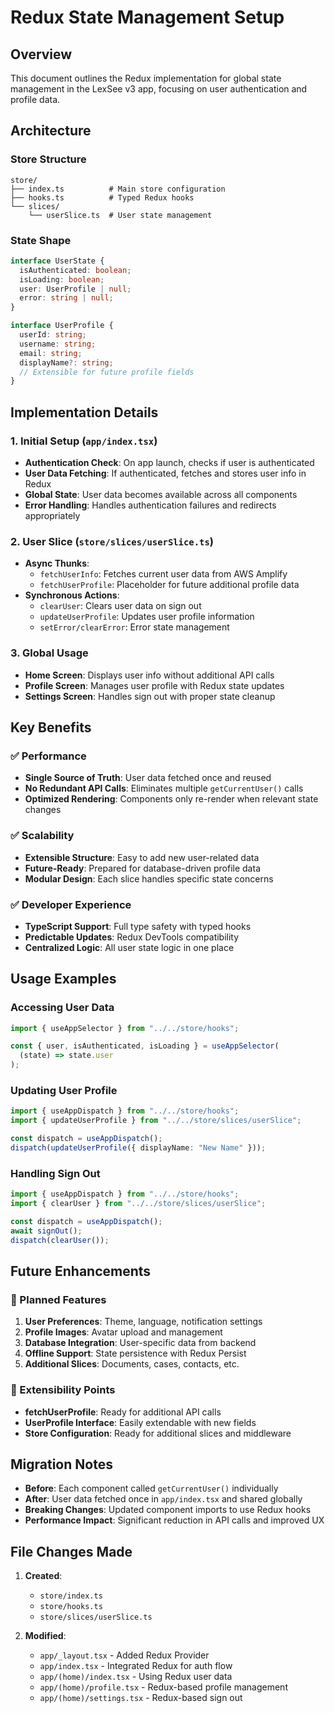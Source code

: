 # Redux State Management Setup

## Overview

This document outlines the Redux implementation for global state management in the LexSee v3 app, focusing on user authentication and profile data.

## Architecture

### Store Structure

```
store/
├── index.ts          # Main store configuration
├── hooks.ts          # Typed Redux hooks
└── slices/
    └── userSlice.ts  # User state management
```

### State Shape

```typescript
interface UserState {
  isAuthenticated: boolean;
  isLoading: boolean;
  user: UserProfile | null;
  error: string | null;
}

interface UserProfile {
  userId: string;
  username: string;
  email: string;
  displayName?: string;
  // Extensible for future profile fields
}
```

## Implementation Details

### 1. Initial Setup (`app/index.tsx`)

- **Authentication Check**: On app launch, checks if user is authenticated
- **User Data Fetching**: If authenticated, fetches and stores user info in Redux
- **Global State**: User data becomes available across all components
- **Error Handling**: Handles authentication failures and redirects appropriately

### 2. User Slice (`store/slices/userSlice.ts`)

- **Async Thunks**:
  - `fetchUserInfo`: Fetches current user data from AWS Amplify
  - `fetchUserProfile`: Placeholder for future additional profile data
- **Synchronous Actions**:
  - `clearUser`: Clears user data on sign out
  - `updateUserProfile`: Updates user profile information
  - `setError/clearError`: Error state management

### 3. Global Usage

- **Home Screen**: Displays user info without additional API calls
- **Profile Screen**: Manages user profile with Redux state updates
- **Settings Screen**: Handles sign out with proper state cleanup

## Key Benefits

### ✅ Performance

- **Single Source of Truth**: User data fetched once and reused
- **No Redundant API Calls**: Eliminates multiple `getCurrentUser()` calls
- **Optimized Rendering**: Components only re-render when relevant state changes

### ✅ Scalability

- **Extensible Structure**: Easy to add new user-related data
- **Future-Ready**: Prepared for database-driven profile data
- **Modular Design**: Each slice handles specific state concerns

### ✅ Developer Experience

- **TypeScript Support**: Full type safety with typed hooks
- **Predictable Updates**: Redux DevTools compatibility
- **Centralized Logic**: All user state logic in one place

## Usage Examples

### Accessing User Data

```typescript
import { useAppSelector } from "../../store/hooks";

const { user, isAuthenticated, isLoading } = useAppSelector(
  (state) => state.user
);
```

### Updating User Profile

```typescript
import { useAppDispatch } from "../../store/hooks";
import { updateUserProfile } from "../../store/slices/userSlice";

const dispatch = useAppDispatch();
dispatch(updateUserProfile({ displayName: "New Name" }));
```

### Handling Sign Out

```typescript
import { useAppDispatch } from "../../store/hooks";
import { clearUser } from "../../store/slices/userSlice";

const dispatch = useAppDispatch();
await signOut();
dispatch(clearUser());
```

## Future Enhancements

### 🚀 Planned Features

1. **User Preferences**: Theme, language, notification settings
2. **Profile Images**: Avatar upload and management
3. **Database Integration**: User-specific data from backend
4. **Offline Support**: State persistence with Redux Persist
5. **Additional Slices**: Documents, cases, contacts, etc.

### 🔧 Extensibility Points

- **fetchUserProfile**: Ready for additional API calls
- **UserProfile Interface**: Easily extendable with new fields
- **Store Configuration**: Ready for additional slices and middleware

## Migration Notes

- **Before**: Each component called `getCurrentUser()` individually
- **After**: User data fetched once in `app/index.tsx` and shared globally
- **Breaking Changes**: Updated component imports to use Redux hooks
- **Performance Impact**: Significant reduction in API calls and improved UX

## File Changes Made

1. **Created**:
   - `store/index.ts`
   - `store/hooks.ts`
   - `store/slices/userSlice.ts`

2. **Modified**:
   - `app/_layout.tsx` - Added Redux Provider
   - `app/index.tsx` - Integrated Redux for auth flow
   - `app/(home)/index.tsx` - Using Redux user data
   - `app/(home)/profile.tsx` - Redux-based profile management
   - `app/(home)/settings.tsx` - Redux-based sign out
